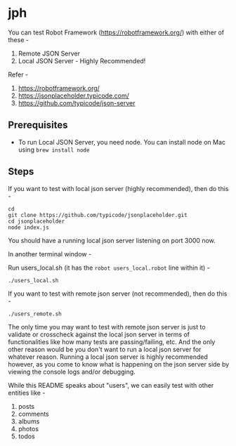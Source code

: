 # jph

You can test Robot Framework (https://robotframework.org/) with either of these -

1. Remote JSON Server
2. Local JSON Server - Highly Recommended!

Refer -

1. https://robotframework.org/
2. https://jsonplaceholder.typicode.com/
3. https://github.com/typicode/json-server

## Prerequisites

- To run Local JSON Server, you need node. You can install node on Mac using `brew install node`

## Steps

If you want to test with local json server (highly recommended), then do this -

```
cd
git clone https://github.com/typicode/jsonplaceholder.git
cd jsonplaceholder
node index.js
```

You should have a running local json server listening on port 3000 now.

In another terminal window -

Run users_local.sh (it has the ```robot users_local.robot``` line within it) -

```./users_local.sh```

If you want to test with remote json server (not recommended), then do this -

```./users_remote.sh```

The only time you may want to test with remote json server is just to validate or crosscheck against the local json server in terms of functionalities like how many tests are passing/failing, etc. And the only other reason would be you don't want to run a local json server for whatever reason. Running a local json server is highly recommended however, as you come to know what is happening on the json server side by viewing the console logs and/or debugging.

While this README speaks about "users", we can easily test with other entities like -

1. posts
2. comments
3. albums
4. photos
5. todos
